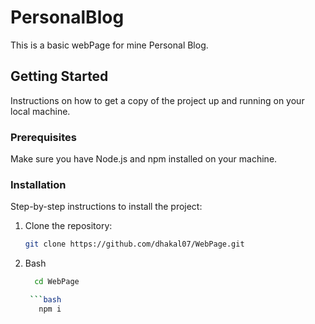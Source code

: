 # PersonalBlog

This is a basic webPage for mine Personal Blog.

## Getting Started

Instructions on how to get a copy of the project up and running on your local machine.

### Prerequisites

Make sure you have Node.js and npm installed on your machine.

### Installation

Step-by-step instructions to install the project:

1. Clone the repository:
   ```bash
   git clone https://github.com/dhakal07/WebPage.git

2. Bash
    ```bash
      cd WebPage

     ```bash
       npm i
